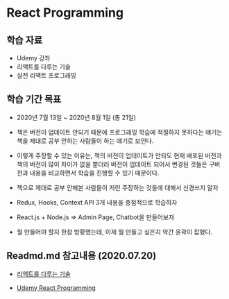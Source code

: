 # React Programming

## 학습 자료

- Udemy 강좌
- 리액트를 다루는 기술
- 실전 리액트 프로그래밍

## 학습 기간 목표

- 2020년 7월 13일 ~ 2020년 8월 1일 (총 21일)
- 책은 버전이 업데이트 안되기 때문에 프로그래밍 학습에 적절하지 못하다는 얘기는 책을 제대로 공부 안하는 사람들이 하는 얘기로 보인다.
- 이렇게 주장할 수 있는 이유는, 책의 버전이 업데이트가 안되도 현재 배포된 버전과 책의 버전이 많이 차이가 없을 뿐더러 버전이 업데이트 되어서 변경된 것들은 구버전과 내용을 비교하면서 학습을 진행할 수 있기 때문이다.
- 책으로 제대로 공부 안해본 사람들이 저런 주장하는 것들에 대해서 신경쓰지 말자

- Redux, Hooks, Context API 3개 내용을 중점적으로 학습하자

- React.js + Node.js => Admin Page, Chatbot을 만들어보자

- 뭘 만들어야 할지 한참 방황했는데, 이제 뭘 만들고 싶은지 약간 윤곽이 잡혔다.

## Readmd.md 참고내용 (2020.07.20)

- [리액트를 다루는 기술](./velopert/Readme.md)

- [Udemy React Programming](./udemy/Readme.md)
